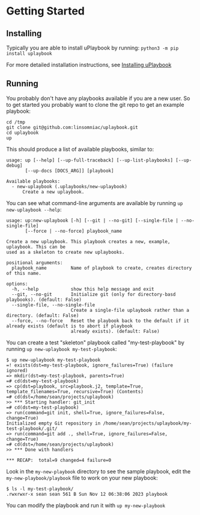 # Getting Started

## Installing

Typically you are able to install uPlaybook by running: `python3 -m pip install uplaybook`

For more detailed installation instructions, see [Installing uPlaybook](/installing)

## Running

You probably don't have any playbooks available if you are a new user.  So to get
started you probably want to clone the git repo to get an example playbook:

    cd /tmp
    git clone git@github.com:linsomniac/uplaybook.git
    cd uplaybook
    up

This should produce a list of available playbooks, similar to:

    usage: up [--help] [--up-full-traceback] [--up-list-playbooks] [--up-debug]
           [--up-docs [DOCS_ARG]] [playbook]

    Available playbooks:
      - new-uplaybook (.uplaybooks/new-uplaybook)
          Create a new uplaybook.

You can see what command-line arguments are available by running `up new-uplaybook
--help`:

    usage: up:new-uplaybook [-h] [--git | --no-git] [--single-file | --no-single-file]
           [--force | --no-force] playbook_name

    Create a new uplaybook. This playbook creates a new, example, uplaybook. This can be
    used as a skeleton to create new uplaybooks.

    positional arguments:
      playbook_name         Name of playbook to create, creates directory of this name.

    options:
      -h, --help            show this help message and exit
      --git, --no-git       Initialize git (only for directory-basd playbooks). (default: False)
      --single-file, --no-single-file
                            Create a single-file uplaybook rather than a directory. (default: False)
      --force, --no-force   Reset the playbook back to the default if it already exists (default is to abort if playbook
                            already exists). (default: False)

You can create a test "skeleton" playbook called "my-test-playbook" by running `up
new-uplaybook my-test-playbook`:

    $ up new-uplaybook my-test-playbook
    =! exists(dst=my-test-playbook, ignore_failures=True) (failure ignored)
    => mkdir(dst=my-test-playbook, parents=True)
    =# cd(dst=my-test-playbook)
    => cp(dst=playbook, src=playbook.j2, template=True, template_filenames=True, recursive=True) (Contents)
    =# cd(dst=/home/sean/projects/uplaybook)
    >> *** Starting handler: git_init
    =# cd(dst=my-test-playbook)
    => run(command=git init, shell=True, ignore_failures=False, change=True)
    Initialized empty Git repository in /home/sean/projects/uplaybook/my-test-playbook/.git/
    => run(command=git add ., shell=True, ignore_failures=False, change=True)
    =# cd(dst=/home/sean/projects/uplaybook)
    >> *** Done with handlers

    *** RECAP:  total=9 changed=4 failure=0

Look in the `my-new-playbook` directory to see the sample playbook, edit the
`my-new-playbook/playbook` file to work on your new playbook:

    $ ls -l my-test-playbook/
    .rwxrwxr-x sean sean 561 B Sun Nov 12 06:38:06 2023 playbook

You can modify the playbook and run it with `up my-new-playbook`

<!-- vim: set tw=90: -->
